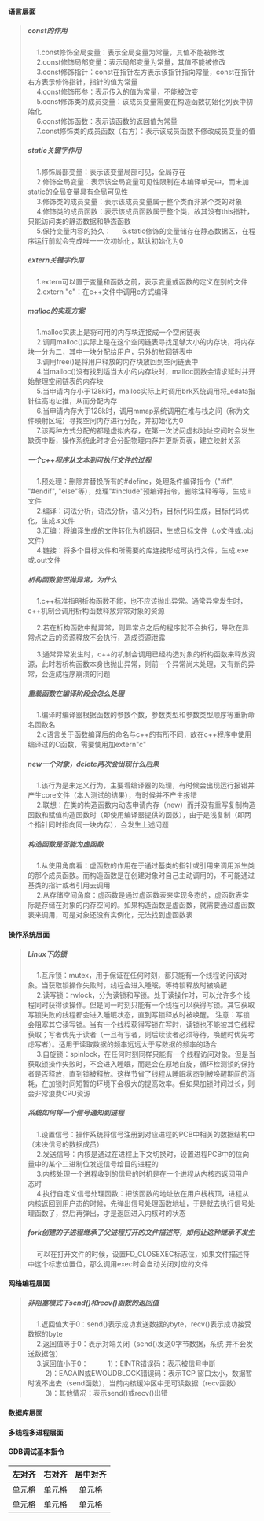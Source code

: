 #### 语言层面  
> ##### const的作用  
> &emsp; 1.const修饰全局变量：表示全局变量为常量，其值不能被修改  
> &emsp; 2.const修饰局部变量：表示局部变量为常量，其值不能被修改  
> &emsp; 3.const修饰指针：const在指针左方表示该指针指向常量，const在指针右方表示修饰指针，指针的值为常量  
> &emsp; 4.const修饰形参：表示传入的值为常量，不能被改变  
> &emsp; 5.const修饰类的成员变量：该成员变量需要在构造函数初始化列表中初始化  
> &emsp; 6.const修饰函数：表示该函数的返回值为常量  
> &emsp; 7.const修饰类的成员函数（右方）：表示该成员函数不修改成员变量的值  
>
> ##### static关键字作用
> &emsp; 1.修饰局部变量：表示该变量局部可见，全局存在  
> &emsp; 2.修饰全局变量：表示该全局变量可见性限制在本编译单元中，而未加static的全局变量具有全局可见性  
> &emsp; 3.修饰类的成员变量：表示该成员变量属于整个类而非某个类的对象  
> &emsp; 4.修饰类的成员函数：表示该成员函数属于整个类，故其没有this指针，只能访问类的静态数据和静态函数  
> &emsp; 5.保持变量内容的持久：
> &emsp; 6.static修饰的变量储存在静态数据区，在程序运行前就会完成唯一一次初始化，默认初始化为0  
>
> ##### extern关键字作用  
> &emsp; 1.extern可以置于变量和函数之前，表示变量或函数的定义在别的文件  
> &emsp; 2.extern "c"：在c++文件中调用c方式编译   
> ##### malloc的实现方案  
> &emsp; 1.malloc实质上是将可用的内存块连接成一个空闲链表  
> &emsp; 2.调用malloc()实际上是在这个空闲链表寻找足够大小的内存块，将内存块一分为二，其中一块分配给用户，另外的放回链表中  
> &emsp; 3.调用free()是将用户释放的内存块放回到空闲链表中  
> &emsp; 4.当malloc()没有找到适当大小的内存块时，malloc函数会请求延时并开始整理空闲链表的内存块  
> &emsp; 5.当申请内存小于128k时，malloc实际上时调用brk系统调用将_edata指针往高地址推，从而分配内存  
> &emsp; 6.当申请内存大于128k时，调用mmap系统调用在堆与栈之间（称为文件映射区域）寻找空闲内存进行分配，并初始化为0  
> &emsp; 7.该两种方式分配的都是虚拟内存，在第一次访问虚拟地址空间时会发生缺页中断，操作系统此时才会分配物理内存并更新页表，建立映射关系  
>
> ##### 一个c++程序从文本到可执行文件的过程  
>
> &emsp; 1.预处理：删除并替换所有的#define，处理条件编译指令（"#if", "#endif", "else"等），处理"#include"预编译指令，删除注释等等，生成.ii文件  
> &emsp; 2.编译：词法分析，语法分析，语义分析，目标代码生成，目标代码优化，生成.s文件   
> &emsp; 3.汇编：将编译生成的文件转化为机器码，生成目标文件（.o文件或.obj文件）  
> &emsp; 4.链接：将多个目标文件和所需要的库连接形成可执行文件，生成.exe或.out文件   
>
> ##### 析构函数能否抛异常，为什么  
>
>  &emsp; 1.c++标准指明析构函数不能，也不应该抛出异常。通常异常发生时，c++机制会调用析构函数释放异常对象的资源  
>
> &emsp; 2.若在析构函数中抛异常，则异常点之后的程序就不会执行，导致在异常点之后的资源释放不会执行，造成资源泄露  
>
> &emsp; 3.通常异常发生时，c++的机制会调用已经构造对象的析构函数来释放资源，此时若析构函数本身也抛出异常，则前一个异常尚未处理，又有新的异常，会造成程序崩溃的问题  
>
> ##### 重载函数在编译阶段会怎么处理 
> &emsp; 1.编译时编译器根据函数的参数个数，参数类型和参数类型顺序等重新命名函数名  
> &emsp; 2.c语言关于函数编译后的命名与c++的有所不同，故在c++程序中使用编译过的C函数，需要使用加extern"c"  
>
> ##### new一个对象，delete两次会出现什么后果  
> &emsp; 1.该行为是未定义行为，主要看编译器的处理，有时候会出现运行报错并产生core文件（本人测试的结果），有时候并不产生报错  
> &emsp; 2.联想：在类的构造函数内动态申请内存（new）而并没有重写复制构造函数和赋值构造函数时（即使用编译器提供的函数），由于是浅复制（即两个指针同时指向同一块内存），会发生上述问题  
>
> ##### 构造函数是否能为虚函数  
> &emsp; 1.从使用角度看：虚函数的作用在于通过基类的指针或引用来调用派生类的那个成员函数。而构造函数是在创建对象时自己主动调用的，不可能通过基类的指针或者引用去调用  
> &emsp; 2.从存储空间角度：虚函数是通过虚函数表来实现多态的，虚函数表实际是存储在对象的内存空间的。如果构造函数是虚函数，就需要通过虚函数表来调用，可是对象还没有实例化，无法找到虚函数表  
#### 操作系统层面  
> ##### Linux下的锁  
> &emsp; 1.互斥锁：mutex，用于保证在任何时刻，都只能有一个线程访问该对象。当获取锁操作失败时，线程会进入睡眠，等待锁释放时被唤醒  
> &emsp; 2.读写锁：rwlock，分为读锁和写锁。处于读操作时，可以允许多个线程同时获得读操作。但是同一时刻只能有一个线程可以获得写锁。其它获取写锁失败的线程都会进入睡眠状态，直到写锁释放时被唤醒。 注意：写锁会阻塞其它读写锁。当有一个线程获得写锁在写时，读锁也不能被其它线程获取；写者优先于读者（一旦有写者，则后续读者必须等待，唤醒时优先考虑写者）。适用于读取数据的频率远远大于写数据的频率的场合  
> &emsp; 3.自旋锁：spinlock，在任何时刻同样只能有一个线程访问对象。但是当获取锁操作失败时，不会进入睡眠，而是会在原地自旋，循环检测锁的保持者是否释放，直到锁被释放。这样节省了线程从睡眠状态到被唤醒期间的消耗，在加锁时间短暂的环境下会极大的提高效率。但如果加锁时间过长，则会非常浪费CPU资源   
> ##### 系统如何将一个信号通知到进程  
> &emsp; 1.设置信号：操作系统将信号注册到对应进程的PCB中相关的数据结构中（未决信号的数据成员）  
> &emsp; 2.发送信号：内核是通过在进程上下文切换时，设置进程PCB中的位向量中的某个二进制位发送信号给目的进程的  
> &emsp; 3.内核处理一个进程收到的信号的时机是在一个进程从内核态返回用户态时  
> &emsp; 4.执行自定义信号处理函数：把该函数的地址放在用户栈栈顶，进程从内核返回到用户态的时候，先弹出信号处理函数地址，于是就去执行信号处理函数了，然后再弹出，才是返回进入内核时的状态  
>
> ##### fork创建的子进程继承了父进程打开的文件描述符，如何让这种继承不发生
> &emsp; 可以在打开文件的时候，设置FD_CLOSEXEC标志位，如果文件描述符中这个标志位置位，那么调用exec时会自动关闭对应的文件  

#### 网络编程层面
> ##### 非阻塞模式下send()和recv()函数的返回值  
> &emsp; 1.返回值大于0：send()表示成功发送数据的byte，recv()表示成功接受数据的byte  
> &emsp; 2.返回值等于0：表示对端关闭（send()发送0字节数据，系统 并不会发送数据包）   
> &emsp; 3.返回值小于0：
> &emsp; &emsp; 1)：EINTR错误码：表示被信号中断  
> &emsp; &emsp; 2)：EAGAIN或EWOUDBLOCK错误码：表示TCP 窗口太小，数据暂时发不出去（send函数），当前内核缓冲区中无可读数据（recv函数）  
> &emsp; &emsp; 3)：其他情况：表示send()或recv()出错  
> 

#### 数据库层面

#### 多线程多进程层面  

#### GDB调试基本指令  
| 左对齐 | 右对齐 | 居中对齐 |
| :-----       | ----: | :----: |
| 单元格 | 单元格 | 单元格 |
| 单元格 | 单元格 | 单元格 |
